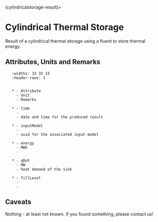 (cylindricalstorage-result)=

# Cylindrical Thermal Storage

Result of a cylindrical thermal storage using a fluent to store thermal energy.

## Attributes, Units and Remarks

```{list-table}
   :widths: 33 33 33
   :header-rows: 1


   * - Attribute
     - Unit
     - Remarks

   * - time
     -
     - date and time for the produced result

   * - inputModel
     -
     - uuid for the associated input model

   * - energy
     - MWh
     -

   * - qDot
     - MW
     - heat demand of the sink

   * - fillLevel
     -
     -

```

## Caveats

Nothing - at least not known.
If you found something, please contact us!
